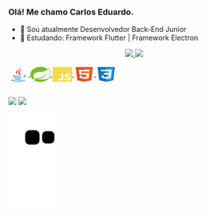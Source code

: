 ### Olá! Me chamo Carlos Eduardo.

- 🔭 Sou atualmente Desenvolvedor Back-End Junior
- 🌱 Estudando: Framework Flutter | Framework Electron

<!--Mais configurações em: https://github.com/anuraghazra/github-readme-stats -->
<div align="center">
  <a href="https://github.com/EduardoMarques-Dev">
  <img height="180em" src="https://github-readme-stats.vercel.app/api?username=eduardomarques-dev&show_icons=true&theme=dracula&include_all_commits=true&count_private=true"/>
  <img height="180em" src="https://github-readme-stats.vercel.app/api/top-langs/?username=eduardomarques-dev&layout=compact&langs_count=7&theme=dracula"/>
</div>

<!--Mais configurações em: https://github.com/devicons/devicon/tree/master/icons -->
 <div style="display: inline_block"><br>
  <img align="center" alt="Cadu-Java" height="30" width="40" src="https://github.com/devicons/devicon/blob/master/icons/java/java-original.svg">
  <img align="center" alt="Cadu-Spring" height="30" width="40" src="https://github.com/devicons/devicon/blob/master/icons/spring/spring-original.svg">
  <img align="center" alt="Cadu-Js" height="30" width="40" src="https://raw.githubusercontent.com/devicons/devicon/master/icons/javascript/javascript-plain.svg">
  <img align="center" alt="Cadu-HTML" height="30" width="40" src="https://raw.githubusercontent.com/devicons/devicon/master/icons/html5/html5-original.svg">
  <img align="center" alt="Cadu-CSS" height="30" width="40" src="https://raw.githubusercontent.com/devicons/devicon/master/icons/css3/css3-original.svg">
  
   <!-- FOTO DE PERFIL
   <img align="right" alt="Cadu-pic" height="150" style="border-radius:50px;" 
  src="https://media.discordapp.net/attachments/639956127056134178/890373478988013628/Publicacoes_Instagram_1_1.png?width=676&height=676">
  -->
 </div>

##
  
  <!--Mais configurações em: https://dev.to/envoy_/150-badges-for-github-pnk -->
  <div>
    <!--
    <a href="https://instagram.com/rafaballerini" target="_blank"><img src="https://img.shields.io/badge/-Instagram-%23E4405F?style=for-the-badge&logo=instagram&logoColor=white" target="_blank"></a>
    -->
    <a href = "mailto:e.marquesdev@gmail.com"><img src="https://img.shields.io/badge/-Gmail-%23333?style=for-the-badge&logo=gmail&logoColor=white" target="_blank"></a>
    <a href="https://www.linkedin.com/in/carlosedmarques/" target="_blank"><img src="https://img.shields.io/badge/-LinkedIn-%230077B5?style=for-the-badge&logo=linkedin&logoColor=white" target="_blank"></a> 
    
  </div>
  
  ![Snake animation](https://github.com/eduardomarques-dev/eduardomarques-dev/blob/output/github-contribution-grid-snake.svg)
  
<!--
QUE EU USEI DE MODELO
     ![Snake animation](https://github.com/rafaballerini/rafaballerini/blob/output/github-contribution-grid-snake.svg)
-->  
  
  
